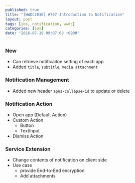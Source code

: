 ```yaml
---
published: true
title: "[WWDC2016] #707 Introduction to Notification"
layout: post
tags: [ios, notification, wwdc]
categories: [ios]
date: "2016-07-19 09:07:08 +0900"
---
```

### New
* Can retrieve notificaiton setting of each app
* Added `title`, `subtitle`, `media attachment`

### Notification Management
* Added new header `apns-collapse-id` to update or delete

### Notification Action
* Open app (Default Action)
* Custom Action
  * Button
  * TextInput
* Dismiss Action

### Service Extension
* Change contents of notification on client side
* Use case
  * provide End-to-End encryption
  * Add attachments
